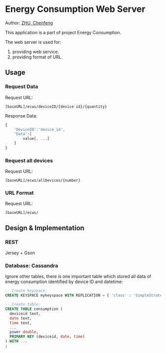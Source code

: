 Energy Consumption Web Server
=========================

Author: [ZHU, Chenfeng](http://about.me/zhuchenfeng)

This application is a part of project Energy Consumption.

The web server is used for:

1. providing web service.
2. providing format of URL.

## Usage

### Request Data

Request URL:

```
[baseURL]/ecws/deviceID/{device id}/{quantity}
```

Response Data:

``` javascript
{
    'DeviceID':'device_id',
    'Data':[
        value[, ...]
    ]
}
```

### Request all devices

Request URL:

```
[baseURL]/ecws/allDevices/{number}
```

### URL Format

Request URL:

```
[baseURL]/ecws/
```

## Design & Implementation

### REST

Jersey + Gson

### Database: Cassandra

Ignore other tables, there is one important table which stored all data of energy consumption identified by device ID and datetime:

``` sql
-- Create keyspace:
CREATE KEYSPACE mykeyspace WITH REPLICATION = { 'class' : 'SimpleStrategy', 'replication_factor' : 1};

-- Create table:
CREATE TABLE consumption (
  deviceid text,
  date text,
  time text,
  ...
  power double,
  PRIMARY KEY (deviceid, date, time)
) WITH ...
;
```
